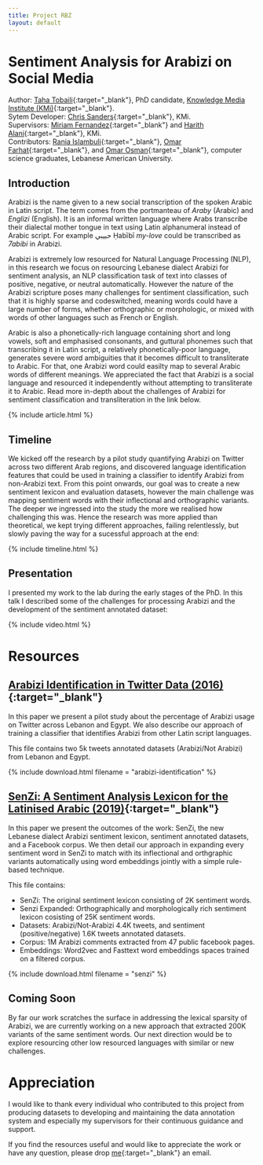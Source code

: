 ```yaml
---
title: Project RBZ
layout: default
---
```


# Sentiment Analysis for Arabizi on Social Media

Author: [Taha Tobaili](https://tahatobaili.github.io/){:target="_blank"}, PhD candidate, [Knowledge Media Institute (KMi)](http://kmi.open.ac.uk/){:target="_blank"}.  
Sytem Developer: [Chris Sanders](http://kmi.open.ac.uk/people/member/chris-sanders){:target="_blank"}, KMi.  
Supervisors: [Miriam Fernandez](http://people.kmi.open.ac.uk/miriam-fernandez/){:target="_blank"} and [Harith Alani](http://people.kmi.open.ac.uk/harith/){:target="_blank"}, KMi.  
Contributors: [Rania Islambuli](https://people.epfl.ch/rania.islambouli?lang=en){:target="_blank"}, [Omar Farhat](https://www.linkedin.com/in/omar-farhat-2aa689102/){:target="_blank"}, and [Omar Osman](https://www.linkedin.com/in/omar-osman/){:target="_blank"}, computer science graduates, Lebanese American University.

## Introduction

Arabizi is the name given to a new social transcription of the spoken Arabic in Latin script. The term comes from the portmanteau of <em>Araby</em> (Arabic) and <em>Englizi</em> (English).
It is an informal written language where Arabs transcribe their dialectal mother tongue in text using Latin alphanumeral instead of Arabic script. For example حبيبي Ḥabībī <em>my-love</em> could be transcribed as
<em>7abibi</em> in Arabizi. 

Arabizi is extremely low resourced for Natural Language Processing (NLP), in this research we focus on resourcing Lebanese dialect Arabizi for sentiment analysis, an NLP classification task of
text into classes of positive, negative, or neutral automatically. However the nature of the Arabizi scripture poses many challenges for sentiment classification, such that it is highly sparse and codeswitched,
meaning words could have a large number of forms, whether orthographic or morphologic, or mixed with words of other languages such as French or English.

Arabic is also a phonetically-rich language containing short and long vowels, soft and emphasised consonants, and guttural phonemes such that transcribing it in Latin script, a relatively phonetically-poor language,
generates severe word ambiguities that it becomes difficult to transliterate to Arabic. For that, one Arabizi word could easilty map to several Arabic words of different meanings. We appreciated the fact that Arabizi
is a social language and resourced it independently without attempting to transliterate it to Arabic. Read more in-depth about the challenges of Arabizi for sentiment classification and transliteration in the link below.  

{% include article.html %}

## Timeline

We kicked off the research by a pilot study quantifying Arabizi on Twitter across two different Arab regions, and discovered language identification features that could be used in training a classifier to identify Arabizi
from non-Arabizi text. From this point onwards, our goal was to create a new sentiment lexicon and evaluation datasets, however the main challenge was mapping sentiment words with their inflectional and orthographic variants.
The deeper we ingressed into the study the more we realised how challenging this was. Hence the research was more applied than theoretical, we kept trying different approaches, failing relentlessly, but slowly paving the way
for a sucessful approach at the end:

{% include timeline.html %}

## Presentation

I presented my work to the lab during the early stages of the PhD. In this talk I described some of the challenges for processing Arabizi and the development of the sentiment annotated dataset:

{% include video.html %}
  

# Resources

## [Arabizi Identification in Twitter Data (2016)](https://www.aclweb.org/anthology/P16-3008.pdf){:target="_blank"}

In this paper we present a pilot study about the percentage of Arabizi usage on Twitter across Lebanon and Egypt.
We also describe our approach of training a classifier that identifies Arabizi from other Latin script languages.

This file contains two 5k tweets annotated datasets (Arabizi/Not Arabizi) from Lebanon and Egypt.

{% include download.html filename = "arabizi-identification" %}

## [SenZi: A Sentiment Analysis Lexicon for the Latinised Arabic (2019)](https://www.aclweb.org/anthology/R19-1138.pdf){:target="_blank"}

In this paper we present the outcomes of the work: SenZi, the new Lebanese dialect Arabizi sentiment lexicon, sentiment annotated datasets, and a Facebook corpus.
We then detail our approach in expanding every sentiment word in SenZi to match with its inflectional and orthgraphic variants automatically using word embeddings jointly with
a simple rule-based technique. 

This file contains:

* SenZi: The original sentiment lexicon consisting of 2K sentiment words.
* Senzi Expanded: Orthographically and morphologically rich sentiment lexicon cosisting of 25K sentiment words.
* Datasets: Arabizi/Not-Arabizi 4.4K tweets, and sentiment (positive/negative) 1.6K tweets annotated datasets.
* Corpus: 1M Arabizi comments extracted from 47 public facebook pages.
* Embeddings: Word2vec and Fasttext word embeddings spaces trained on a filtered corpus.

{% include download.html filename = "senzi" %}

## Coming Soon

By far our work scratches the surface in addressing the lexical sparsity of Arabizi, we are currently working on a new approach that extracted 200K variants of the same sentiment words.
Our next direction would be to explore resourcing other low resourced languages with similar or new challenges.

# Appreciation

I would like to thank every individual who contributed to this project from producing datasets to developing and maintaining the data annotation system and especially my supervisors for their
continuous guidance and support.
  
If you find the resources useful and would like to appreciate the work or have any question, please drop [me](https://tahatobaili.github.io/){:target="_blank"} an email.  